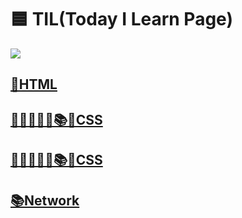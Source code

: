 # 🟦 TIL(Today I Learn Page)

<img src="https://github-readme-stats.vercel.app/api/top-langs/?username=GyuminGomin&layout=compact">


## <a href="https://github.com/GyuminGomin/TIL/tree/master/html">📕HTML</a>  

## <a href="">📕📔📗📘📙📚📒CSS</a>  

## <a href="">📕📔📗📘📙📚📒CSS</a>  

## <a href="https://github.com/GyuminGomin/Network">📚Network</a>
